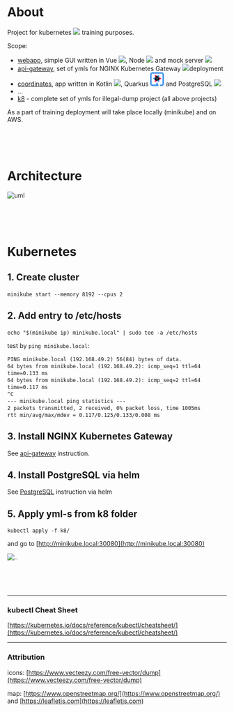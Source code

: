 # About

Project for kubernetes <img src="https://kubernetes.io//images/favicon.png" style="height:32px"/> training purposes. 

Scope:
- [webapp](https://github.com/illegal-dump/webapp), simple GUI written in Vue <img src="https://vuejs.org/logo.svg" style="height:32px"/>, Node <img src="https://nodejs.org//static/images/favicons/favicon-32x32.png" style="height:32px"/> and mock server <img src="https://www.mock-server.com/favicon.ico" style="height:32px"/>
- [api-gateway](https://github.com/illegal-dump/api-gateway), set of ymls for NGINX Kubernetes Gateway <img src="https://avatars.githubusercontent.com/u/8629072?s=200&v=4" style="height:32px"/>deployment
- [coordinates](https://github.com/illegal-dump/coordinates), app written in Kotlin <img src="https://kotlinlang.org/assets/images/favicon.svg" style="height:32px" />, Quarkus <img src="https://raw.githubusercontent.com/github/explore/4a0bdb9141afd8d9be5d6b8d6b22eb40be88f665/topics/quarkus/quarkus.png" style="height:32px"/> and PostgreSQL <img src="https://www.postgresql.org/media/img/about/press/elephant.png" style="height:32px"/>  
- ...
- [k8](https://github.com/illegal-dump/.github/tree/main/k8) - complete set of ymls for illegal-dump project (all above projects)


As a part of training deployment will take place locally (minikube) and on AWS.

<br/><br/><br/>

# Architecture

![uml](http://www.plantuml.com/plantuml/png/VL9VYzD047_VJp4So5aa83w93yU93uUeXwAWK7sO9fDqoMOtDplRyv1-TwUxboQrXtreTkRtP_xiNaT1bZGu4tlhHsGSeA4MavDlz5lUEjlvWRn0hN_4nbn2LLN6CDM2ldC4VTeGUnAAyCSODRCjrWBVQOFZg2dGt_e-Hp_zyrsYrI_022LZzWV7zH0srf766Jf6ngnnj5M7GlVueEhRc_UtF-33NF6cGCLIkO_KHH_lGk36UbJsr4mzfzIp3-AiVt6NaFiKYzE2aIMN9o9W6WCByR_SANzMHaUgUwrr-5IHU4TyLkY0PM63WXkC11VJIPMVGvIEwUkNZwiB5SwaCjE-BF8uzQVWhGIslik4FC78OI3PKegvz1nEX8wnHOyPVJohPpQ-IvG8rhGZBtbfsFPOHYYvgKeHx8_lf5mpL6oxhLHN9tTqkOYKVVNaAiyfouN16tZryXc45aGRRcsjlKc0UakArUYHzTaqDBhmC1pQNFt7JxrUdtWPiqILVTowjdu2EMf5uR8A7Mn-mbcsgAdWKsEUMLoJRzBW_W80)

<br/><br/><br/>

# Kubernetes

## 1. Create cluster

```
minikube start --memory 8192 --cpus 2
```

## 2. Add entry to /etc/hosts

```
echo "$(minikube ip) minikube.local" | sudo tee -a /etc/hosts
```

test by `ping minikube.local`:
```
PING minikube.local (192.168.49.2) 56(84) bytes of data.
64 bytes from minikube.local (192.168.49.2): icmp_seq=1 ttl=64 time=0.133 ms
64 bytes from minikube.local (192.168.49.2): icmp_seq=2 ttl=64 time=0.117 ms
^C
--- minikube.local ping statistics ---
2 packets transmitted, 2 received, 0% packet loss, time 1005ms
rtt min/avg/max/mdev = 0.117/0.125/0.133/0.008 ms
```

## 3. Install NGINX Kubernetes Gateway

See [api-gateway](https://github.com/illegal-dump/api-gateway) instruction.


## 4. Install PostgreSQL via helm

See [PostgreSQL](https://github.com/illegal-dump/coordinates) instruction via helm

## 5. Apply yml-s from k8 folder

```
kubectl apply -f k8/
```

and go to [http://minikube.local:30080](http://minikube.local:30080)

![..](.github/doc/img/screeenshots.gif)

<br/><br/><br/>


---

### kubectl Cheat Sheet

[https://kubernetes.io/docs/reference/kubectl/cheatsheet/](https://kubernetes.io/docs/reference/kubectl/cheatsheet/)


---

### Attribution
icons: [https://www.vecteezy.com/free-vector/dump](https://www.vecteezy.com/free-vector/dump)

map: [https://www.openstreetmap.org/](https://www.openstreetmap.org/) and [https://leafletjs.com](https://leafletjs.com)

